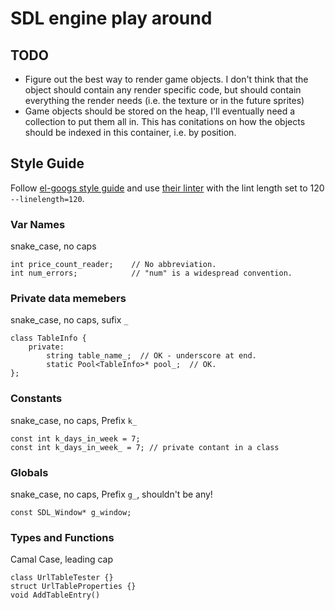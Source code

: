 # SDL engine play around

## TODO

- Figure out the best way to render game objects. I don't think that the object should contain any render specific code, but should contain everything the render needs (i.e. the texture or in the future sprites)
- Game objects should be stored on the heap, I'll eventually need a collection to put them all in. This has conitations on how the objects should be indexed in this container, i.e. by position.

## Style Guide

Follow [el-googs style guide](https://google.github.io/styleguide/cppguide.html#Naming) and use [their linter](https://github.com/google/styleguide/tree/gh-pages/cpplint) with the lint length set to 120 `--linelength=120`.

### Var Names

snake_case, no caps

    int price_count_reader;    // No abbreviation.
    int num_errors;            // "num" is a widespread convention.

### Private data memebers

snake_case, no caps, sufix `_`

    class TableInfo {
        private:
            string table_name_;  // OK - underscore at end.
            static Pool<TableInfo>* pool_;  // OK.
    };

### Constants

snake_case, no caps, Prefix `k_`

    const int k_days_in_week = 7;
    const int k_days_in_week_ = 7; // private contant in a class

### Globals

snake_case, no caps, Prefix `g_`, shouldn't be any!

    const SDL_Window* g_window;

### Types and Functions

Camal Case, leading cap

    class UrlTableTester {}
    struct UrlTableProperties {}
    void AddTableEntry()
